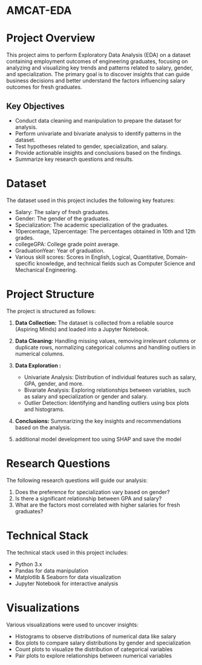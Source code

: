 # AMCAT-EDA
# Project Overview

This project aims to perform Exploratory Data Analysis (EDA) on a dataset containing employment outcomes of engineering graduates, focusing on analyzing and visualizing key trends and patterns related to salary, gender, and specialization. The primary goal is to discover insights that can guide business decisions and better understand the factors influencing salary outcomes for fresh graduates.

## Key Objectives

*   Conduct data cleaning and manipulation to prepare the dataset for analysis.
*   Perform univariate and bivariate analysis to identify patterns in the dataset.
*   Test hypotheses related to gender, specialization, and salary.
*   Provide actionable insights and conclusions based on the findings.
*   Summarize key research questions and results.

# Dataset

The dataset used in this project includes the following key features:

*   Salary: The salary of fresh graduates.
*   Gender: The gender of the graduates.
*   Specialization: The academic specialization of the graduates.
*   10percentage, 12percentage: The percentages obtained in 10th and 12th grades.
*   collegeGPA: College grade point average.
*   GraduationYear: Year of graduation.
*   Various skill scores: Scores in English, Logical, Quantitative, Domain-specific knowledge, and technical fields such as Computer Science and Mechanical Engineering.

# Project Structure

The project is structured as follows:

1.  **Data Collection:** The dataset is collected from a reliable source (Aspiring Minds) and loaded into a Jupyter Notebook.
2.  **Data Cleaning:** Handling missing values, removing irrelevant columns or duplicate rows, normalizing categorical columns and handling outliers in numerical columns.
3.  **Data Exploration :**
    *   Univariate Analysis: Distribution of individual features such as salary, GPA, gender, and more.
    *   Bivariate Analysis: Exploring relationships between variables, such as salary and specialization or gender and salary.
    *   Outlier Detection: Identifying and handling outliers using box plots and histograms.
  
4.  **Conclusions:** Summarizing the key insights and recommendations based on the analysis.
5.    additional model development too using SHAP and save the model 

# Research Questions

The following research questions will guide our analysis:

1.  Does the preference for specialization vary based on gender?
2.  Is there a significant relationship between GPA and salary?
3.  What are the factors most correlated with higher salaries for fresh graduates?

# Technical Stack

The technical stack used in this project includes:

*   Python 3.x
*   Pandas for data manipulation
*   Matplotlib & Seaborn for data visualization
*   Jupyter Notebook for interactive analysis

# Visualizations

Various visualizations were used to uncover insights:

*   Histograms to observe distributions of numerical data like salary
*   Box plots to compare salary distributions by gender and specialization
*   Count plots to visualize the distribution of categorical variables
*   Pair plots to explore relationships between numerical variables
